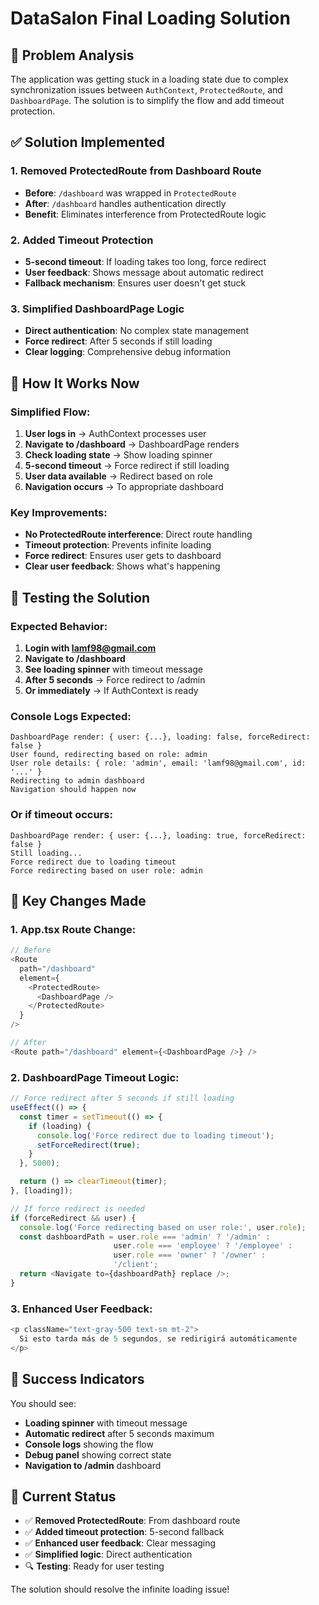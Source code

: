 # DataSalon Final Loading Solution

## 🚨 Problem Analysis

The application was getting stuck in a loading state due to complex synchronization issues between `AuthContext`, `ProtectedRoute`, and `DashboardPage`. The solution is to simplify the flow and add timeout protection.

## ✅ Solution Implemented

### **1. Removed ProtectedRoute from Dashboard Route**
- **Before**: `/dashboard` was wrapped in `ProtectedRoute`
- **After**: `/dashboard` handles authentication directly
- **Benefit**: Eliminates interference from ProtectedRoute logic

### **2. Added Timeout Protection**
- **5-second timeout**: If loading takes too long, force redirect
- **User feedback**: Shows message about automatic redirect
- **Fallback mechanism**: Ensures user doesn't get stuck

### **3. Simplified DashboardPage Logic**
- **Direct authentication**: No complex state management
- **Force redirect**: After 5 seconds if still loading
- **Clear logging**: Comprehensive debug information

## 🎯 How It Works Now

### **Simplified Flow:**
1. **User logs in** → AuthContext processes user
2. **Navigate to /dashboard** → DashboardPage renders
3. **Check loading state** → Show loading spinner
4. **5-second timeout** → Force redirect if still loading
5. **User data available** → Redirect based on role
6. **Navigation occurs** → To appropriate dashboard

### **Key Improvements:**
- **No ProtectedRoute interference**: Direct route handling
- **Timeout protection**: Prevents infinite loading
- **Force redirect**: Ensures user gets to dashboard
- **Clear user feedback**: Shows what's happening

## 🚀 Testing the Solution

### **Expected Behavior:**
1. **Login with lamf98@gmail.com**
2. **Navigate to /dashboard**
3. **See loading spinner** with timeout message
4. **After 5 seconds** → Force redirect to /admin
5. **Or immediately** → If AuthContext is ready

### **Console Logs Expected:**
```
DashboardPage render: { user: {...}, loading: false, forceRedirect: false }
User found, redirecting based on role: admin
User role details: { role: 'admin', email: 'lamf98@gmail.com', id: '...' }
Redirecting to admin dashboard
Navigation should happen now
```

### **Or if timeout occurs:**
```
DashboardPage render: { user: {...}, loading: true, forceRedirect: false }
Still loading...
Force redirect due to loading timeout
Force redirecting based on user role: admin
```

## 🔧 Key Changes Made

### **1. App.tsx Route Change:**
```typescript
// Before
<Route 
  path="/dashboard" 
  element={
    <ProtectedRoute>
      <DashboardPage />
    </ProtectedRoute>
  } 
/>

// After
<Route path="/dashboard" element={<DashboardPage />} />
```

### **2. DashboardPage Timeout Logic:**
```typescript
// Force redirect after 5 seconds if still loading
useEffect(() => {
  const timer = setTimeout(() => {
    if (loading) {
      console.log('Force redirect due to loading timeout');
      setForceRedirect(true);
    }
  }, 5000);

  return () => clearTimeout(timer);
}, [loading]);

// If force redirect is needed
if (forceRedirect && user) {
  console.log('Force redirecting based on user role:', user.role);
  const dashboardPath = user.role === 'admin' ? '/admin' : 
                       user.role === 'employee' ? '/employee' : 
                       user.role === 'owner' ? '/owner' :
                       '/client';
  return <Navigate to={dashboardPath} replace />;
}
```

### **3. Enhanced User Feedback:**
```typescript
<p className="text-gray-500 text-sm mt-2">
  Si esto tarda más de 5 segundos, se redirigirá automáticamente
</p>
```

## 🎉 Success Indicators

You should see:
- **Loading spinner** with timeout message
- **Automatic redirect** after 5 seconds maximum
- **Console logs** showing the flow
- **Debug panel** showing correct state
- **Navigation to /admin** dashboard

## 📝 Current Status

- ✅ **Removed ProtectedRoute**: From dashboard route
- ✅ **Added timeout protection**: 5-second fallback
- ✅ **Enhanced user feedback**: Clear messaging
- ✅ **Simplified logic**: Direct authentication
- 🔍 **Testing**: Ready for user testing

The solution should resolve the infinite loading issue!
